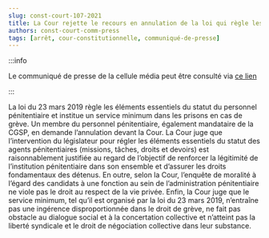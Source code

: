 ```yaml
---   
slug: const-court-107-2021
title: La Cour rejette le recours en annulation de la loi qui règle les éléments essentiels du statut du personnel pénitentiaire et qui impose un service minimum dans les prisons en cas de grève
authors: const-court-comm-press
tags: [arrêt, cour-constitutionnelle, communiqué-de-presse]
---
```


:::info

Le communiqué de presse de la cellule média peut être consulté via [ce lien](https://www.const-court.be/public/f/2021/2021-107f-info.pdf) 

:::

La loi du 23 mars 2019 règle les éléments essentiels du statut du personnel pénitentiaire et institue un service minimum dans les prisons en cas de grève. Un membre du personnel pénitentiaire, également mandataire de la CGSP, en demande l’annulation devant la Cour.La Cour juge que l’intervention du législateur pour régler les éléments essentiels du statut des agents pénitentiaires (missions, tâches, droits et devoirs) est raisonnablement justifiée au regard de l’objectif de renforcer la légitimité de l’institution pénitentiaire dans son ensemble et d’assurer les droits fondamentaux des détenus. En outre, selon la Cour, l’enquête de moralité à l’égard des candidats à une fonction au sein de l’administration pénitentiaire ne viole pas le droit au respect de la vie privée. Enfin, la Cour juge que le service minimum, tel qu’il est organisé par la loi du 23 mars 2019, n’entraîne pas une ingérence disproportionnée dans le droit de grève, ne fait pas obstacle au dialogue social et à la concertation collective et n’atteint pas la liberté syndicale et le droit de négociation collective dans leur substance.
